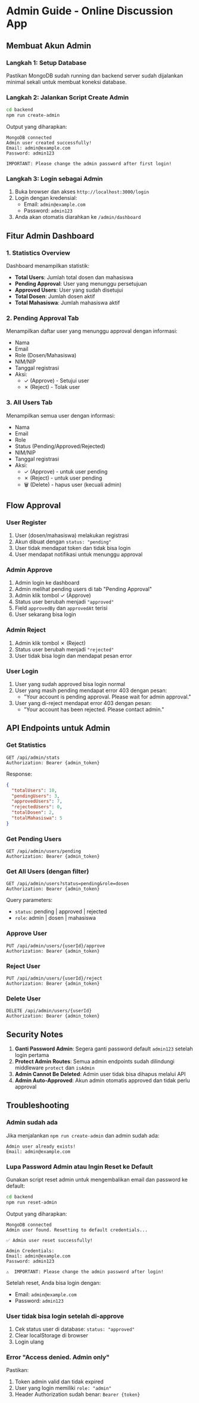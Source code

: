 # Admin Guide - Online Discussion App

## Membuat Akun Admin

### Langkah 1: Setup Database
Pastikan MongoDB sudah running dan backend server sudah dijalankan minimal sekali untuk membuat koneksi database.

### Langkah 2: Jalankan Script Create Admin
```bash
cd backend
npm run create-admin
```

Output yang diharapkan:
```
MongoDB connected
Admin user created successfully!
Email: admin@example.com
Password: admin123

IMPORTANT: Please change the admin password after first login!
```

### Langkah 3: Login sebagai Admin
1. Buka browser dan akses `http://localhost:3000/login`
2. Login dengan kredensial:
   - Email: `admin@example.com`
   - Password: `admin123`
3. Anda akan otomatis diarahkan ke `/admin/dashboard`

## Fitur Admin Dashboard

### 1. Statistics Overview
Dashboard menampilkan statistik:
- **Total Users**: Jumlah total dosen dan mahasiswa
- **Pending Approval**: User yang menunggu persetujuan
- **Approved Users**: User yang sudah disetujui
- **Total Dosen**: Jumlah dosen aktif
- **Total Mahasiswa**: Jumlah mahasiswa aktif

### 2. Pending Approval Tab
Menampilkan daftar user yang menunggu approval dengan informasi:
- Nama
- Email
- Role (Dosen/Mahasiswa)
- NIM/NIP
- Tanggal registrasi
- Aksi:
  - ✓ (Approve) - Setujui user
  - ✗ (Reject) - Tolak user

### 3. All Users Tab
Menampilkan semua user dengan informasi:
- Nama
- Email
- Role
- Status (Pending/Approved/Rejected)
- NIM/NIP
- Tanggal registrasi
- Aksi:
  - ✓ (Approve) - untuk user pending
  - ✗ (Reject) - untuk user pending
  - 🗑️ (Delete) - hapus user (kecuali admin)

## Flow Approval

### User Register
1. User (dosen/mahasiswa) melakukan registrasi
2. Akun dibuat dengan `status: "pending"`
3. User tidak mendapat token dan tidak bisa login
4. User mendapat notifikasi untuk menunggu approval

### Admin Approve
1. Admin login ke dashboard
2. Admin melihat pending users di tab "Pending Approval"
3. Admin klik tombol ✓ (Approve)
4. Status user berubah menjadi `"approved"`
5. Field `approvedBy` dan `approvedAt` terisi
6. User sekarang bisa login

### Admin Reject
1. Admin klik tombol ✗ (Reject)
2. Status user berubah menjadi `"rejected"`
3. User tidak bisa login dan mendapat pesan error

### User Login
1. User yang sudah approved bisa login normal
2. User yang masih pending mendapat error 403 dengan pesan:
   - "Your account is pending approval. Please wait for admin approval."
3. User yang di-reject mendapat error 403 dengan pesan:
   - "Your account has been rejected. Please contact admin."

## API Endpoints untuk Admin

### Get Statistics
```http
GET /api/admin/stats
Authorization: Bearer {admin_token}
```

Response:
```json
{
  "totalUsers": 10,
  "pendingUsers": 3,
  "approvedUsers": 7,
  "rejectedUsers": 0,
  "totalDosen": 2,
  "totalMahasiswa": 5
}
```

### Get Pending Users
```http
GET /api/admin/users/pending
Authorization: Bearer {admin_token}
```

### Get All Users (dengan filter)
```http
GET /api/admin/users?status=pending&role=dosen
Authorization: Bearer {admin_token}
```

Query parameters:
- `status`: pending | approved | rejected
- `role`: admin | dosen | mahasiswa

### Approve User
```http
PUT /api/admin/users/{userId}/approve
Authorization: Bearer {admin_token}
```

### Reject User
```http
PUT /api/admin/users/{userId}/reject
Authorization: Bearer {admin_token}
```

### Delete User
```http
DELETE /api/admin/users/{userId}
Authorization: Bearer {admin_token}
```

## Security Notes

1. **Ganti Password Admin**: Segera ganti password default `admin123` setelah login pertama
2. **Protect Admin Routes**: Semua admin endpoints sudah dilindungi middleware `protect` dan `isAdmin`
3. **Admin Cannot Be Deleted**: Admin user tidak bisa dihapus melalui API
4. **Admin Auto-Approved**: Akun admin otomatis approved dan tidak perlu approval

## Troubleshooting

### Admin sudah ada
Jika menjalankan `npm run create-admin` dan admin sudah ada:
```
Admin user already exists!
Email: admin@example.com
```

### Lupa Password Admin atau Ingin Reset ke Default
Gunakan script reset admin untuk mengembalikan email dan password ke default:
```bash
cd backend
npm run reset-admin
```

Output yang diharapkan:
```
MongoDB connected
Admin user found. Resetting to default credentials...

✅ Admin user reset successfully!

Admin Credentials:
Email: admin@example.com
Password: admin123

⚠️  IMPORTANT: Please change the admin password after login!
```

Setelah reset, Anda bisa login dengan:
- Email: `admin@example.com`
- Password: `admin123`

### User tidak bisa login setelah di-approve
1. Cek status user di database: `status: "approved"`
2. Clear localStorage di browser
3. Login ulang

### Error "Access denied. Admin only"
Pastikan:
1. Token admin valid dan tidak expired
2. User yang login memiliki `role: "admin"`
3. Header Authorization sudah benar: `Bearer {token}`
